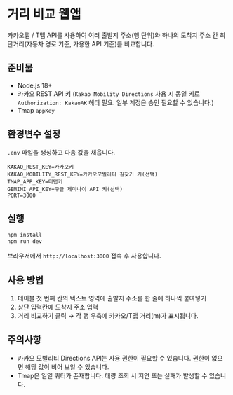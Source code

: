 # 거리 비교 웹앱

카카오맵 / T맵 API를 사용하여 여러 출발지 주소(행 단위)와 하나의 도착지 주소 간 최단거리(자동차 경로 기준, 가용한 API 기준)를 비교합니다.

## 준비물

- Node.js 18+
- 카카오 REST API 키 (`Kakao Mobility Directions` 사용 시 동일 키로 `Authorization: KakaoAK` 헤더 필요. 일부 계정은 승인 필요할 수 있습니다.)
- Tmap `appKey`

## 환경변수 설정

`.env` 파일을 생성하고 다음 값을 채웁니다.

```
KAKAO_REST_KEY=카카오키
KAKAO_MOBILITY_REST_KEY=카카오모빌리티 길찾기 키(선택)
TMAP_APP_KEY=티맵키
GEMINI_API_KEY=구글 제미나이 API 키(선택)
PORT=3000
```

## 실행

```bash
npm install
npm run dev
```

브라우저에서 `http://localhost:3000` 접속 후 사용합니다.

## 사용 방법

1. 테이블 첫 번째 칸의 텍스트 영역에 출발지 주소를 한 줄에 하나씩 붙여넣기
2. 상단 입력칸에 도착지 주소 입력
3. 거리 비교하기 클릭 → 각 행 우측에 카카오/T맵 거리(m)가 표시됩니다.

## 주의사항

- 카카오 모빌리티 Directions API는 사용 권한이 필요할 수 있습니다. 권한이 없으면 해당 값이 비어 보일 수 있습니다.
- Tmap은 일일 쿼터가 존재합니다. 대량 조회 시 지연 또는 실패가 발생할 수 있습니다.


